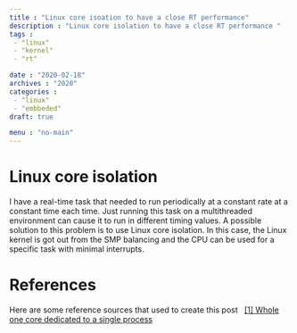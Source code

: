 ```yaml
---
title : "Linux core isoation to have a close RT performance"
description : "Linux core isolation to have a close RT performance "
tags : 
 - "linux"
 - "kernel"
 - "rt"

date : "2020-02-18"
archives : "2020"
categories : 
 - "linux"
 - "embbeded"
draft: true

menu : "no-main"
---
```

# Linux core isolation
I have a real-time task that needed to run periodically at a constant rate at a constant time each time. Just running this task on a multithreaded environment can cause it to run in different timing values. A possible solution to this problem is to use Linux core isolation. In this case, the Linux kernel is got out from the SMP balancing and the CPU can be used for a specific task with minimal interrupts.  







# References
Here are some reference sources that used to create this post  
[[1] Whole one core dedicated to a single process](https://stackoverflow.com/questions/13583146/whole-one-core-dedicated-to-single-process) 
